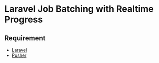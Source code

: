 # Laravel Job Batching with Realtime Progress

## Requirement
- [Laravel](https://www.laravel.com/)
- [Pusher](https://pusher.com/)
